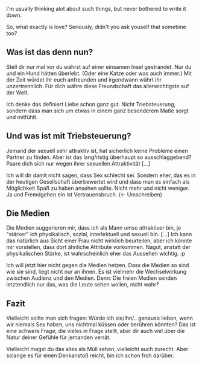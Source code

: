 <!-- 
.. title: What is love?
.. slug: what-is-love
.. date: 05/30/2014 10:23:08 PM UTC+02:00
.. tags: philosophical,draft
.. link: 
.. description: 
.. type: text
-->

I'm usually thinking alot about such things, but never bothered
to write it down.

So, what exactly is love?
Seriously, didn't you ask youself that sometime too?

<!-- TEASER_END -->


## Was ist das denn nun?

Stell dir nur mal vor du währst auf einer einsamen Insel gestrandet.
Nur du und ein Hund hätten überlebt. (Oder eine Katze oder was auch immer.)
Mit der Zeit würdet ihr euch anfreunden und irgendwann währt
ihr unzertrennlich. Für dich währe diese Freundschaft das allerwichtigste
auf der Welt.

Ich denke das definiert Liebe schon ganz gut.
Nicht Triebsteuerung, sondern dass man sich um etwas in einem ganz
besonderem Maße sorgt und mitfühlt.


## Und was ist mit Triebsteuerung?

Jemand der sexuell sehr attraktiv ist, hat sicherlich keine Probleme einen
Partner zu finden. Aber ist das langfristig überhaupt so ausschlaggebend?
Paare dich sich nur wegen ihrer sexuellen Attraktivität [...]

Ich will dir damit nicht sagen, dass Sex schlecht sei.
Sondern eher, das es in der heutigen Gesellschaft überbewertet wird
und dass man es einfach als Möglichkeit Spaß zu haben ansehen sollte.
Nicht mehr und nicht weniger.
Ja und Fremdgehen ein ist Vertrauensbruch. (<- Umschreiben)


## Die Medien

Die Medien suggerieren mir, dass ich als Mann umso attraktiver bin,
je "stärker" ich physikalisch, sozial, interlektuell und sexuell bin.
[...]
Ich kann das natürlich aus Sicht einer Frau nicht wirklich beurteilen,
aber ich könnte mir vorstellen, dass dort ähnliche Attribute vorkommen.
Nagut, anstatt der physikalischen Stärke, ist wahrscheinlich eher
das Aussehen wichtig. :p

Ich will jetzt hier nicht gegen die Medien hetzen.
Dass die Medien so sind wie sie sind, liegt nicht nur an ihnen.
Es ist vielmehr die Wechselwirkung zwischen Audienz und den Medien.
Denn: Die freien Medien senden letztendlich nur das, was die Leute
sehen wollen, nicht wahr?


## Fazit

Vielleicht sollte man sich fragen: Würde ich sie/ihn/.. genauso lieben,
wenn wir niemals Sex haben, uns nichtmal küssen oder berühren könnten?
Das ist eine schwere Frage, die vieles in Frage stellt,
aber dir auch viel über die Natur deiner Gefühle für jemanden verrät.

Vielleicht magst du das alles als Müll sehen, vielleicht auch zurecht.
Aber solange es für einen Denkanstoß reicht, bin ich schon froh darüber.
